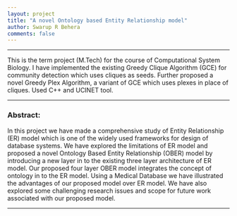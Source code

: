 ```yaml
---
layout: project
title: "A novel Ontology based Entity Relationship model"
author: Swarup R Behera
comments: false
---
```

___

This is the term project (M.Tech) for the course of Computational System Biology. I have implemented the existing Greedy Clique Algorithm (GCE) for community detection which uses cliques as seeds. Further proposed a novel Greedy Plex Algorithm, a variant of GCE which uses plexes in place of cliques. Used C++ and UCINET tool.

___

### Abstract:

In this project we have made a comprehensive study of Entity Relationship (ER) model which is one of the widely used frameworks for design of database systems.  We have explored the limitations of ER model and proposed a novel Ontology Based Entity Relationship (OBER) model by introducing a new layer in to the existing three layer architecture of ER model.  Our proposed four layer OBER model integrates the concept of ontology in to the ER model.  Using a Medical Database we have illustrated the advantages of our proposed model over ER model.  We have also explored some challenging research issues and scope for future work associated with our proposed model.
___

